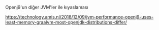 Openj9'un diğer JVM'ler ile kıyaslaması

https://technology.amis.nl/2018/12/09/jvm-performance-openj9-uses-least-memory-graalvm-most-openjdk-distributions-differ/
